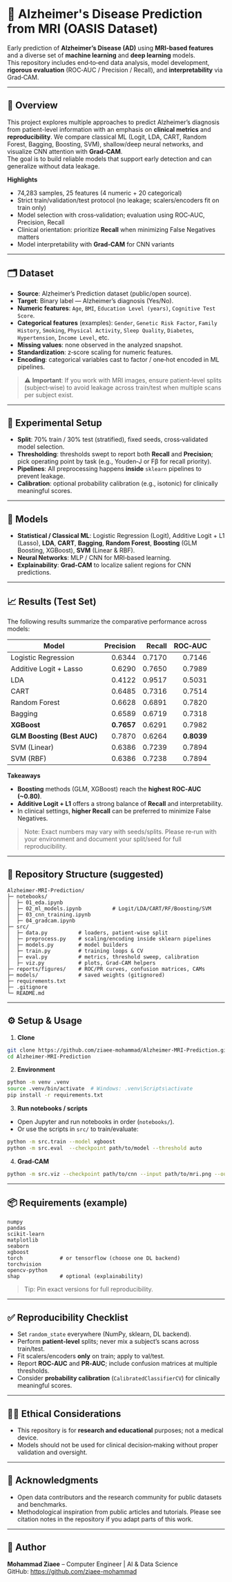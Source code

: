 # 🧠 Alzheimer's Disease Prediction from MRI (OASIS Dataset)

Early prediction of **Alzheimer’s Disease (AD)** using **MRI-based features** and a diverse set of **machine learning** and **deep learning** models.  
This repository includes end‑to‑end data analysis, model development, **rigorous evaluation** (ROC‑AUC / Precision / Recall), and **interpretability** via Grad‑CAM.

---

## 📖 Overview
This project explores multiple approaches to predict Alzheimer’s diagnosis from patient-level information with an emphasis on **clinical metrics** and **reproducibility**. We compare classical ML (Logit, LDA, CART, Random Forest, Bagging, Boosting, SVM), shallow/deep neural networks, and visualize CNN attention with **Grad‑CAM**.  
The goal is to build reliable models that support early detection and can generalize without data leakage.

**Highlights**
- 74,283 samples, 25 features (4 numeric + 20 categorical)  
- Strict train/validation/test protocol (no leakage; scalers/encoders fit on train only)  
- Model selection with cross‑validation; evaluation using ROC‑AUC, Precision, Recall  
- Clinical orientation: prioritize **Recall** when minimizing False Negatives matters  
- Model interpretability with **Grad‑CAM** for CNN variants

---

## 🗂️ Dataset
- **Source**: Alzheimer’s Prediction dataset (public/open source).  
- **Target**: Binary label — Alzheimer’s diagnosis (Yes/No).  
- **Numeric features**: `Age`, `BMI`, `Education Level (years)`, `Cognitive Test Score`.  
- **Categorical features** (examples): `Gender`, `Genetic Risk Factor`, `Family History`, `Smoking`, `Physical Activity`, `Sleep Quality`, `Diabetes`, `Hypertension`, `Income Level`, etc.  
- **Missing values**: none observed in the analyzed snapshot.  
- **Standardization**: z‑score scaling for numeric features.  
- **Encoding**: categorical variables cast to factor / one‑hot encoded in ML pipelines.

> ⚠️ **Important**: If you work with MRI images, ensure patient‑level splits (subject‑wise) to avoid leakage across train/test when multiple scans per subject exist.

---

## 🧪 Experimental Setup
- **Split**: 70% train / 30% test (stratified), fixed seeds, cross‑validated model selection.  
- **Thresholding**: thresholds swept to report both **Recall** and **Precision**; pick operating point by task (e.g., Youden‑J or Fβ for recall priority).  
- **Pipelines**: All preprocessing happens **inside** `sklearn` pipelines to prevent leakage.  
- **Calibration**: optional probability calibration (e.g., isotonic) for clinically meaningful scores.

---

## 🧠 Models
- **Statistical / Classical ML**: Logistic Regression (Logit), Additive Logit + L1 (Lasso), **LDA**, **CART**, **Bagging**, **Random Forest**, **Boosting** (GLM Boosting, XGBoost), **SVM** (Linear & RBF).  
- **Neural Networks**: MLP / CNN for MRI‑based learning.  
- **Explainability**: **Grad‑CAM** to localize salient regions for CNN predictions.

---

## 📈 Results (Test Set)
The following results summarize the comparative performance across models:

| Model | Precision | Recall | ROC‑AUC |
|---|---:|---:|---:|
| Logistic Regression | 0.6344 | 0.7170 | 0.7146 |
| Additive Logit + Lasso | 0.6290 | 0.7650 | 0.7989 |
| LDA | 0.4122 | 0.9517 | 0.5031 |
| CART | 0.6485 | 0.7316 | 0.7514 |
| Random Forest | 0.6628 | 0.6891 | 0.7820 |
| Bagging | 0.6589 | 0.6719 | 0.7318 |
| **XGBoost** | **0.7657** | 0.6291 | 0.7982 |
| **GLM Boosting (Best AUC)** | 0.7870 | 0.6264 | **0.8039** |
| SVM (Linear) | 0.6386 | 0.7239 | 0.7894 |
| SVM (RBF) | 0.6386 | 0.7238 | 0.7894 |

**Takeaways**
- **Boosting** methods (GLM, XGBoost) reach the **highest ROC‑AUC (~0.80)**.  
- **Additive Logit + L1** offers a strong balance of **Recall** and interpretability.  
- In clinical settings, **higher Recall** can be preferred to minimize False Negatives.

> Note: Exact numbers may vary with seeds/splits. Please re‑run with your environment and document your split/seed for full reproducibility.

---

## 🧩 Repository Structure (suggested)
```
Alzheimer-MRI-Prediction/
├─ notebooks/
│  ├─ 01_eda.ipynb
│  ├─ 02_ml_models.ipynb          # Logit/LDA/CART/RF/Boosting/SVM
│  ├─ 03_cnn_training.ipynb
│  ├─ 04_gradcam.ipynb
├─ src/
│  ├─ data.py          # loaders, patient-wise split
│  ├─ preprocess.py    # scaling/encoding inside sklearn pipelines
│  ├─ models.py        # model builders
│  ├─ train.py         # training loops & CV
│  ├─ eval.py          # metrics, threshold sweep, calibration
│  ├─ viz.py           # plots, Grad-CAM helpers
├─ reports/figures/    # ROC/PR curves, confusion matrices, CAMs
├─ models/             # saved weights (gitignored)
├─ requirements.txt
├─ .gitignore
└─ README.md
```

---

## ⚙️ Setup & Usage
1) **Clone**
```bash
git clone https://github.com/ziaee-mohammad/Alzheimer-MRI-Prediction.git
cd Alzheimer-MRI-Prediction
```

2) **Environment**
```bash
python -m venv .venv
source .venv/bin/activate  # Windows: .venv\Scripts\activate
pip install -r requirements.txt
```

3) **Run notebooks / scripts**
- Open Jupyter and run notebooks in order (`notebooks/`).  
- Or use the scripts in `src/` to train/evaluate:
```bash
python -m src.train --model xgboost
python -m src.eval  --checkpoint path/to/model --threshold auto
```

4) **Grad‑CAM**
```bash
python -m src.viz --checkpoint path/to/cnn --input path/to/mri.png --out reports/figures/cam.png
```

---

## 📦 Requirements (example)
```
numpy
pandas
scikit-learn
matplotlib
seaborn
xgboost
torch            # or tensorflow (choose one DL backend)
torchvision
opencv-python
shap             # optional (explainability)
```

> Tip: Pin exact versions for full reproducibility.

---

## ✅ Reproducibility Checklist
- Set `random_state` everywhere (NumPy, sklearn, DL backend).  
- Perform **patient‑level** splits; never mix a subject’s scans across train/test.  
- Fit scalers/encoders **only** on train; apply to val/test.  
- Report **ROC‑AUC** and **PR‑AUC**; include confusion matrices at multiple thresholds.  
- Consider **probability calibration** (`CalibratedClassifierCV`) for clinically meaningful scores.

---

## 🧑‍⚕️ Ethical Considerations
- This repository is for **research and educational** purposes; not a medical device.  
- Models should not be used for clinical decision‑making without proper validation and oversight.

---

## 🙌 Acknowledgments
- Open data contributors and the research community for public datasets and benchmarks.  
- Methodological inspiration from public articles and tutorials. Please see citation notes in the repository if you adapt parts of this work.

---

## 👤 Author
**Mohammad Ziaee** – Computer Engineer | AI & Data Science  
GitHub: https://github.com/ziaee-mohammad

